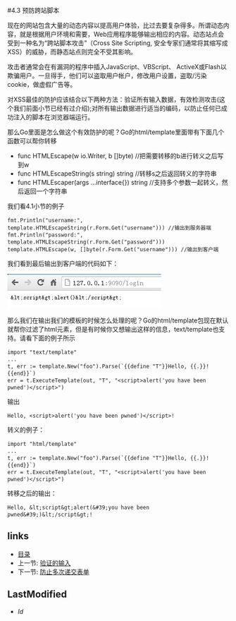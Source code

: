 #4.3 预防跨站脚本

现在的网站包含大量的动态内容以提高用户体验，比过去要复杂得多。所谓动态内容，就是根据用户环境和需要，Web应用程序能够输出相应的内容。动态站点会受到一种名为“跨站脚本攻击”（Cross Site Scripting, 安全专家们通常将其缩写成 XSS）的威胁，而静态站点则完全不受其影响。

攻击者通常会在有漏洞的程序中插入JavaScript、VBScript、 ActiveX或Flash以欺骗用户。一旦得手，他们可以盗取用户帐户，修改用户设置，盗取/污染cookie，做虚假广告等。

对XSS最佳的防护应该结合以下两种方法：验证所有输入数据，有效检测攻击(这个我们前面小节已经有过介绍);对所有输出数据进行适当的编码，以防止任何已成功注入的脚本在浏览器端运行。

那么Go里面是怎么做这个有效防护的呢？Go的html/template里面带有下面几个函数可以帮你转移

- func HTMLEscape(w io.Writer, b []byte)  //把需要转移的b进行转义之后写到w
- func HTMLEscapeString(s string) string  //转移s之后返回转义的字符串
- func HTMLEscaper(args ...interface{}) string //支持多个参数一起转义，然后返回一个字符串

我们看4.1小节的例子

	fmt.Println("username:", template.HTMLEscapeString(r.Form.Get("username"))) //输出到服务器端
	fmt.Println("password:", template.HTMLEscapeString(r.Form.Get("password")))
	template.HTMLEscape(w, []byte(r.Form.Get("username"))) //输出到客户端

我们看到最后输出到客户端的代码如下：

![](images/4.3.escape.png?raw=true)

那么我们在输出我们的模板的时候怎么处理的呢？Go的html/template包现在默认就帮你过滤了html元素，但是有时候你又想输出这样的信息，text/template也支持。请看下面的例子所示

	import "text/template"
	...
	t, err := template.New("foo").Parse(`{{define "T"}}Hello, {{.}}!{{end}}`)
	err = t.ExecuteTemplate(out, "T", "<script>alert('you have been pwned')</script>")

输出

	Hello, <script>alert('you have been pwned')</script>!

转义的例子：

	import "html/template"
	...
	t, err := template.New("foo").Parse(`{{define "T"}}Hello, {{.}}!{{end}}`)
	err = t.ExecuteTemplate(out, "T", "<script>alert('you have been pwned')</script>")

转移之后的输出：

	Hello, &lt;script&gt;alert(&#39;you have been pwned&#39;)&lt;/script&gt;!
	
	

## links
   * [目录](<preface.md>)
   * 上一节: [验证的输入](<4.2.md>)
   * 下一节: [防止多次递交表单](<4.4.md>)

## LastModified 
   * $Id$